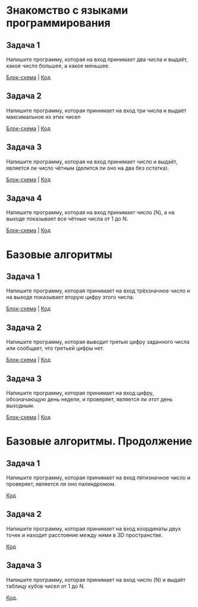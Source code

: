 # Знакомство с языками программирования

## Задача 1

Напишите программу, которая на вход принимает два числа и выдаёт, какое число большее, а какое меньшее.

[Блок-схема](Seminar_1/Task1/diag.drawio.png) | [Код](Seminar_1/Task1/Program.cs)

## Задача 2

Напишите программу, которая принимает на вход три числа и выдаёт максимальное из этих чисел

[Блок-схема](Seminar_1/Task2/diagr.drawio.png) | [Код](Seminar_1/Task2/Program.cs)

## Задача 3

Напишите программу, которая на вход принимает число и выдаёт, является ли число чётным (делится ли оно на два без остатка).

[Блок-схема](Seminar_1/Task3/dia.drawio.png) | [Код](Seminar_1/Task3/Program.cs)

## Задача 4

Напишите программу, которая на вход принимает число (N), а на выходе показывает все чётные числа от 1 до N.

[Блок-схема](Seminar_1/Task4/di.drawio.png) | [Код](Seminar_1/Task4/Program.cs)

# Базовые алгоритмы

## Задача 1

Напишите программу, которая принимает на вход трёхзначное число и на выходе показывает вторую цифру этого числа.

[Блок-схема](Seminar_2/Task5/d.drawio.png) | [Код](Seminar_2/Task5/Program.cs)

## Задача 2

Напишите программу, которая выводит третью цифру заданного числа или сообщает, что третьей цифры нет.

[Блок-схема](Seminar_2/Task6/diagram.drawio.png) | [Код](Seminar_2/Task6/Program.cs)

## Задача 3

Напишите программу, которая принимает на вход цифру, обозначающую день недели, и проверяет, является ли этот день выходным.

[Блок-схема](Seminar_2/Task7/di.drawio.png) | [Код](Seminar_2/Task7/Program.cs)

# Базовые алгоритмы. Продолжение

## Задача 1

Напишите программу, которая принимает на вход пятизначное число и проверяет, является ли оно палиндромом.

[Код](Seminar_3/Task8(19)/Program.cs)

## Задача 2

Напишите программу, которая принимает на вход координаты двух точек и находит расстояние между ними в 3D пространстве.

[Код](Seminar_3/Task9(21)/Program.cs)

## Задача 3

Напишите программу, которая принимает на вход число (N) и выдаёт таблицу кубов чисел от 1 до N.

[Код](Seminar_3/Task10(23)/Program.cs).

